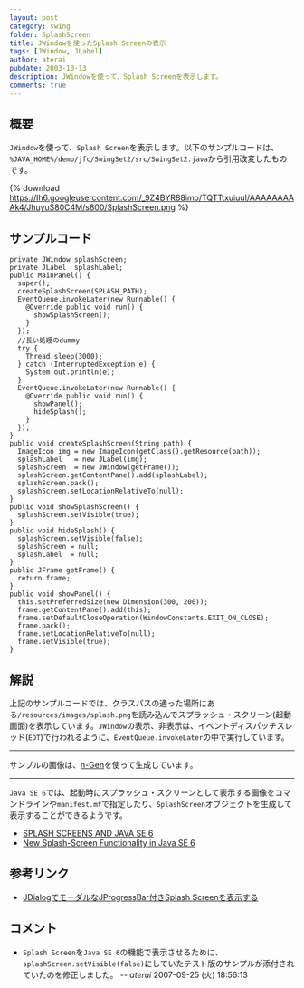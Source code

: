 ```yaml
---
layout: post
category: swing
folder: SplashScreen
title: JWindowを使ったSplash Screenの表示
tags: [JWindow, JLabel]
author: aterai
pubdate: 2003-10-13
description: JWindowを使って、Splash Screenを表示します。
comments: true
---
```

## 概要
`JWindow`を使って、`Splash Screen`を表示します。以下のサンプルコードは、`%JAVA_HOME%/demo/jfc/SwingSet2/src/SwingSet2.java`から引用改変したものです。

{% download https://lh6.googleusercontent.com/_9Z4BYR88imo/TQTTtxuiuuI/AAAAAAAAAk4/JhuyuS80C4M/s800/SplashScreen.png %}

## サンプルコード
<pre class="prettyprint"><code>private JWindow splashScreen;
private JLabel  splashLabel;
public MainPanel() {
  super();
  createSplashScreen(SPLASH_PATH);
  EventQueue.invokeLater(new Runnable() {
    @Override public void run() {
      showSplashScreen();
    }
  });
  //長い処理のdummy
  try {
    Thread.sleep(3000);
  } catch (InterruptedException e) {
    System.out.println(e);
  }
  EventQueue.invokeLater(new Runnable() {
    @Override public void run() {
      showPanel();
      hideSplash();
    }
  });
}
public void createSplashScreen(String path) {
  ImageIcon img = new ImageIcon(getClass().getResource(path));
  splashLabel   = new JLabel(img);
  splashScreen  = new JWindow(getFrame());
  splashScreen.getContentPane().add(splashLabel);
  splashScreen.pack();
  splashScreen.setLocationRelativeTo(null);
}
public void showSplashScreen() {
  splashScreen.setVisible(true);
}
public void hideSplash() {
  splashScreen.setVisible(false);
  splashScreen = null;
  splashLabel  = null;
}
public JFrame getFrame() {
  return frame;
}
public void showPanel() {
  this.setPreferredSize(new Dimension(300, 200));
  frame.getContentPane().add(this);
  frame.setDefaultCloseOperation(WindowConstants.EXIT_ON_CLOSE);
  frame.pack();
  frame.setLocationRelativeTo(null);
  frame.setVisible(true);
}
</code></pre>

## 解説
上記のサンプルコードでは、クラスパスの通った場所にある`/resources/images/splash.png`を読み込んでスプラッシュ・スクリーン(起動画面)を表示しています。`JWindow`の表示、非表示は、イベントディスパッチスレッド(`EDT`)で行われるように、`EventQueue.invokeLater`の中で実行しています。

- - - -
サンプルの画像は、[n-Gen](http://www.n-generate.com/download.html)を使って生成しています。

- - - -
`Java SE 6`では、起動時にスプラッシュ・スクリーンとして表示する画像をコマンドラインや`manifest.mf`で指定したり、`SplashScreen`オブジェクトを生成して表示することができるようです。

- [SPLASH SCREENS AND JAVA SE 6](http://web.archive.org/web/20090419180550/http://java.sun.com/developer/JDCTechTips/2005/tt1115.html#1)
- [New Splash-Screen Functionality in Java SE 6](http://www.oracle.com/technetwork/articles/javase/splashscreen-135938.html)

<!-- dummy comment line for breaking list -->

## 参考リンク
- [JDialogでモーダルなJProgressBar付きSplash Screenを表示する](http://ateraimemo.com/Swing/ProgressSplashScreen.html)

<!-- dummy comment line for breaking list -->

## コメント
- `Splash Screen`を`Java SE 6`の機能で表示させるために、`splashScreen.setVisible(false)`にしていたテスト版のサンプルが添付されていたのを修正しました。 -- *aterai* 2007-09-25 (火) 18:56:13

<!-- dummy comment line for breaking list -->
